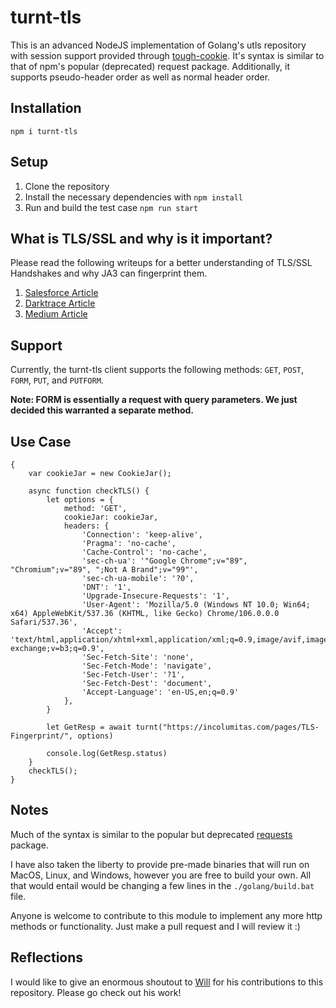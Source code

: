 # turnt-tls

This is an advanced NodeJS implementation of Golang's utls repository with session support provided through [tough-cookie](https://www.npmjs.com/package/tough-cookie). It's syntax is similar to that of npm's popular (deprecated) request package. Additionally, it supports pseudo-header order as well as normal header order.

## Installation
```
npm i turnt-tls
```

## Setup
1. Clone the repository
2. Install the necessary dependencies with `npm install`
3. Run and build the test case `npm run start`

## What is TLS/SSL and why is it important?
Please read the following writeups for a better understanding of TLS/SSL Handshakes and why JA3 can fingerprint them.

1. [Salesforce Article](https://engineering.salesforce.com/tls-fingerprinting-with-ja3-and-ja3s-247362855967/)
2. [Darktrace Article](https://darktrace.com/blog/beyond-the-hash-how-unsupervised-machine-learning-unlocks-the-true-power-of-ja3)
3. [Medium Article](https://infosecwriteups.com/demystifying-ja3-one-handshake-at-a-time-c80b04ccb393)

## Support
Currently, the turnt-tls client supports the following methods: `GET`, `POST`, `FORM`, `PUT`, and `PUTFORM`. 

**Note: FORM is essentially a request with query parameters. We just decided this warranted a separate method.**

## Use Case
```
{
    var cookieJar = new CookieJar();

    async function checkTLS() {
        let options = {
            method: 'GET',
            cookieJar: cookieJar,
            headers: {
                'Connection': 'keep-alive',
                'Pragma': 'no-cache',
                'Cache-Control': 'no-cache',
                'sec-ch-ua': '"Google Chrome";v="89", "Chromium";v="89", ";Not A Brand";v="99"',
                'sec-ch-ua-mobile': '?0',
                'DNT': '1',
                'Upgrade-Insecure-Requests': '1',
                'User-Agent': 'Mozilla/5.0 (Windows NT 10.0; Win64; x64) AppleWebKit/537.36 (KHTML, like Gecko) Chrome/106.0.0.0 Safari/537.36',
                'Accept': 'text/html,application/xhtml+xml,application/xml;q=0.9,image/avif,image/webp,image/apng,*/*;q=0.8,application/signed-exchange;v=b3;q=0.9',
                'Sec-Fetch-Site': 'none',
                'Sec-Fetch-Mode': 'navigate',
                'Sec-Fetch-User': '?1',
                'Sec-Fetch-Dest': 'document',
                'Accept-Language': 'en-US,en;q=0.9'
            },
        }
        
        let GetResp = await turnt("https://incolumitas.com/pages/TLS-Fingerprint/", options)

        console.log(GetResp.status)
    }
    checkTLS();
}
```

## Notes
Much of the syntax is similar to the popular but deprecated [requests](https://www.npmjs.com/package/request) package.

I have also taken the liberty to provide pre-made binaries that will run on MacOS, Linux, and Windows, however you are free to build your own. All that would entail would be changing a few lines in the `./golang/build.bat` file.

Anyone is welcome to contribute to this module to implement any more http methods or functionality. Just make a pull request and I will review it :)

## Reflections
I would like to give an enormous shoutout to [Will](https://github.com/missingsemi) for his contributions to this repository. Please go check out his work!